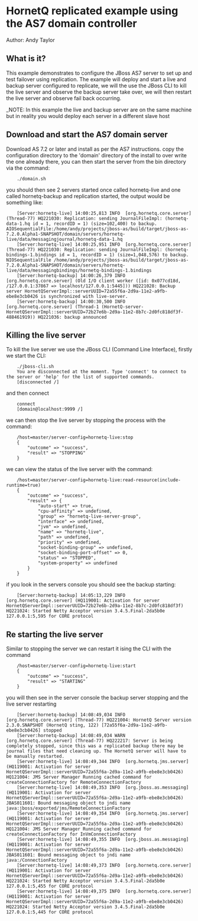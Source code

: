 HornetQ replicated example using the AS7 domain controller
============================================================
Author: Andy Taylor

What is it?
-----------

This example demonstrates to configure the JBoss AS7 server to set up and test failover using replication. The example
will deploy and start a live and backup server configured to replicate, we will the use the JBoss CLI to kill the live
server and observe the backup server take over, we will then restart the live server and observe fail back occurring.

_NOTE: In this example the live and backup server are on the same machine but in reality you would deploy each server in
a different slave host

Download and start the AS7 domain server
----------------------------------------

Download AS 7.2 or later and install as per the AS7 instructions. copy the configuration directory to the 'domain' directory
of the install to over write the one already there, you can then start the server from the bin directory via the command:

        ./domain.sh

you should then see 2 servers started once called hornetq-live and one called hornetq-backup and replication started, the
output would be something like:

        [Server:hornetq-live] 14:00:25,813 INFO  [org.hornetq.core.server] (Thread-77) HQ221030: Replication: sending JournalFileImpl: (hornetq-data-1.hq id = 1, recordID = 1) (size=102,400) to backup. AIOSequentialFile:/home/andy/projects/jboss-as/build/target/jboss-as-7.2.0.Alpha1-SNAPSHOT/domain/servers/hornetq-live/data/messagingjournal/hornetq-data-1.hq
        [Server:hornetq-live] 14:00:25,951 INFO  [org.hornetq.core.server] (Thread-77) HQ221030: Replication: sending JournalFileImpl: (hornetq-bindings-1.bindings id = 1, recordID = 1) (size=1,048,576) to backup. NIOSequentialFile /home/andy/projects/jboss-as/build/target/jboss-as-7.2.0.Alpha1-SNAPSHOT/domain/servers/hornetq-live/data/messagingbindings/hornetq-bindings-1.bindings
        [Server:hornetq-backup] 14:00:26,379 INFO  [org.hornetq.core.server] (Old I/O client worker ([id: 0x077cd18d, /127.0.0.1:37867 => localhost/127.0.0.1:5445])) HQ221028: Backup server HornetQServerImpl::serverUUID=72a55f6a-2d9a-11e2-a9fb-ebe8e3cb0426 is synchronized with live-server.
        [Server:hornetq-backup] 14:00:30,500 INFO  [org.hornetq.core.server] (Thread-1 (HornetQ-server-HornetQServerImpl::serverUUID=72b27e6b-2d9a-11e2-8b7c-2d0fc818df3f-488461919)) HQ221036: backup announced

Killing the live server
-----------------------

To kill the live server we use the JBoss CLI (Command Line Interface), firstly we start the CLI:

        ./jboss-cli.sh
        You are disconnected at the moment. Type 'connect' to connect to the server or 'help' for the list of supported commands.
        [disconnected /]

and then connect

        connect
        [domain@localhost:9999 /]

we can then stop the live server by stopping the process with the command:

        /host=master/server-config=hornetq-live:stop
        {
            "outcome" => "success",
            "result" => "STOPPING"
        }

we can view the status of the live server with the command:

        /host=master/server-config=hornetq-live:read-resource(include-runtime=true)
        {
            "outcome" => "success",
            "result" => {
                "auto-start" => true,
                "cpu-affinity" => undefined,
                "group" => "hornetq-live-server-group",
                "interface" => undefined,
                "jvm" => undefined,
                "name" => "hornetq-live",
                "path" => undefined,
                "priority" => undefined,
                "socket-binding-group" => undefined,
                "socket-binding-port-offset" => 0,
                "status" => "STOPPED",
                "system-property" => undefined
            }
        }

if you look in the servers console you should see the backup starting:

        [Server:hornetq-backup] 14:05:13,229 INFO  [org.hornetq.core.server] (HQ119001: Activation for server HornetQServerImpl::serverUUID=72b27e6b-2d9a-11e2-8b7c-2d0fc818df3f) HQ221024: Started Netty Acceptor version 3.4.5.Final-2da5b0e 127.0.0.1:5,595 for CORE protocol


Re starting the live server
---------------------------

Similar to stopping the server we can restart it ising the CLI with the command

        /host=master/server-config=hornetq-live:start
        {
            "outcome" => "success",
            "result" => "STARTING"
        }

you will then see in the server console the backup server stopping and the live server restarting

        [Server:hornetq-backup] 14:08:49,034 INFO  [org.hornetq.core.server] (Thread-77) HQ221004: HornetQ Server version 2.3.0.SNAPSHOT (HornetQ sting, 122) [72a55f6a-2d9a-11e2-a9fb-ebe8e3cb0426] stopped
        [Server:hornetq-backup] 14:08:49,034 WARN  [org.hornetq.core.server] (Thread-77) HQ222217: Server is being completely stopped, since this was a replicated backup there may be journal files that need cleaning up. The HornetQ server will have to be manually restarted.
        [Server:hornetq-live] 14:08:49,344 INFO  [org.hornetq.jms.server] (HQ119001: Activation for server HornetQServerImpl::serverUUID=72a55f6a-2d9a-11e2-a9fb-ebe8e3cb0426) HQ121004: JMS Server Manager Running cached command for createConnectionFactory for RemoteConnectionFactory
        [Server:hornetq-live] 14:08:49,353 INFO  [org.jboss.as.messaging] (HQ119001: Activation for server HornetQServerImpl::serverUUID=72a55f6a-2d9a-11e2-a9fb-ebe8e3cb0426) JBAS011601: Bound messaging object to jndi name java:jboss/exported/jms/RemoteConnectionFactory
        [Server:hornetq-live] 14:08:49,354 INFO  [org.hornetq.jms.server] (HQ119001: Activation for server HornetQServerImpl::serverUUID=72a55f6a-2d9a-11e2-a9fb-ebe8e3cb0426) HQ121004: JMS Server Manager Running cached command for createConnectionFactory for InVmConnectionFactory
        [Server:hornetq-live] 14:08:49,355 INFO  [org.jboss.as.messaging] (HQ119001: Activation for server HornetQServerImpl::serverUUID=72a55f6a-2d9a-11e2-a9fb-ebe8e3cb0426) JBAS011601: Bound messaging object to jndi name java:/ConnectionFactory
        [Server:hornetq-live] 14:08:49,373 INFO  [org.hornetq.core.server] (HQ119001: Activation for server HornetQServerImpl::serverUUID=72a55f6a-2d9a-11e2-a9fb-ebe8e3cb0426) HQ221024: Started Netty Acceptor version 3.4.5.Final-2da5b0e 127.0.0.1:5,455 for CORE protocol
        [Server:hornetq-live] 14:08:49,375 INFO  [org.hornetq.core.server] (HQ119001: Activation for server HornetQServerImpl::serverUUID=72a55f6a-2d9a-11e2-a9fb-ebe8e3cb0426) HQ221024: Started Netty Acceptor version 3.4.5.Final-2da5b0e 127.0.0.1:5,445 for CORE protocol

